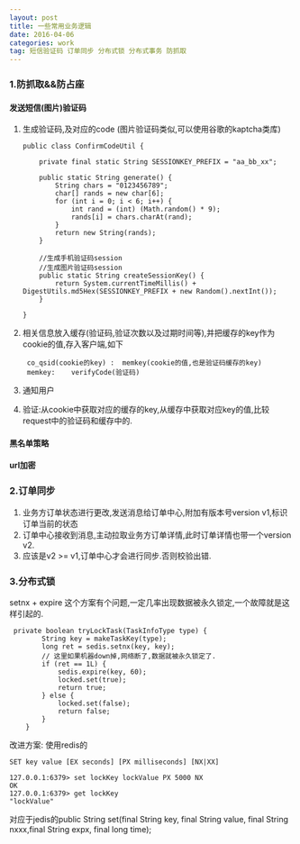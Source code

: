 ```yaml
---
layout: post
title: 一些常用业务逻辑
date: 2016-04-06
categories: work
tag: 短信验证码 订单同步 分布式锁 分布式事务 防抓取
---
```


###  1.防抓取&&防占座

#### 发送短信(图片)验证码 

1.  生成验证码,及对应的code (图片验证码类似,可以使用谷歌的kaptcha类库)

        public class ConfirmCodeUtil {

            private final static String SESSIONKEY_PREFIX = "aa_bb_xx";

            public static String generate() {
                String chars = "0123456789";
                char[] rands = new char[6];
                for (int i = 0; i < 6; i++) {
                    int rand = (int) (Math.random() * 9);
                    rands[i] = chars.charAt(rand);
                }
                return new String(rands);
            }

            //生成手机验证码session
            //生成图片验证码session
            public static String createSessionKey() {
                return System.currentTimeMillis() + DigestUtils.md5Hex(SESSIONKEY_PREFIX + new Random().nextInt());
            }

        }

2. 相关信息放入缓存(验证码,验证次数以及过期时间等),并把缓存的key作为cookie的值,存入客户端,如下

        co_qsid(cookie的key) :  memkey(cookie的值,也是验证码缓存的key)
        memkey:    verifyCode(验证码)

3.  通知用户

4.  验证:从cookie中获取对应的缓存的key,从缓存中获取对应key的值,比较request中的验证码和缓存中的.

#### 黑名单策略

#### url加密

### 2.订单同步

1.  业务方订单状态进行更改,发送消息给订单中心,附加有版本号version v1,标识订单当前的状态
2.  订单中心接收到消息,主动拉取业务方订单详情,此时订单详情也带一个version v2.
3.  应该是v2 >= v1,订单中心才会进行同步.否则校验出错.

### 3.分布式锁

setnx + expire 这个方案有个问题,一定几率出现数据被永久锁定,一个故障就是这样引起的.

     private boolean tryLockTask(TaskInfoType type) {
            String key = makeTaskKey(type);
            long ret = sedis.setnx(key, key);
            // 这里如果机器down掉,网络断了,数据就被永久锁定了.
            if (ret == 1L) {
                sedis.expire(key, 60);
                locked.set(true);
                return true;
            } else {
                locked.set(false);
                return false;
            }
        }

改进方案:
使用redis的

    SET key value [EX seconds] [PX milliseconds] [NX|XX]

    127.0.0.1:6379> set lockKey lockValue PX 5000 NX
    OK
    127.0.0.1:6379> get lockKey
    "lockValue"

对应于jedis的public String set(final String key, final String value, final String nxxx,final String expx, final long time);
